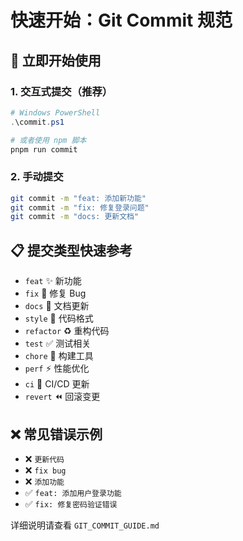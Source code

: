 # 快速开始：Git Commit 规范

## 🚀 立即开始使用

### 1. 交互式提交（推荐）
```powershell
# Windows PowerShell
.\commit.ps1

# 或者使用 npm 脚本
pnpm run commit
```

### 2. 手动提交
```bash
git commit -m "feat: 添加新功能"
git commit -m "fix: 修复登录问题"
git commit -m "docs: 更新文档"
```

## 📋 提交类型快速参考

- `feat` ✨ 新功能
- `fix` 🐛 修复 Bug  
- `docs` 📝 文档更新
- `style` 💄 代码格式
- `refactor` ♻️ 重构代码
- `test` ✅ 测试相关
- `chore` 🔧 构建工具
- `perf` ⚡️ 性能优化
- `ci` 💚 CI/CD 更新
- `revert` ⏪ 回滚变更

## ❌ 常见错误示例

- ❌ `更新代码`
- ❌ `fix bug`  
- ❌ `添加功能`
- ✅ `feat: 添加用户登录功能`
- ✅ `fix: 修复密码验证错误`

详细说明请查看 `GIT_COMMIT_GUIDE.md`
